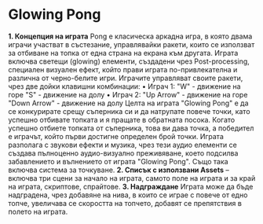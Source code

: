 # Glowing Pong
**1. Концепция на играта**
 Pong е класическа аркадна игра, в която двама играчи участват в състезание, управлявайки ракети, които се използват за отбиване на топка от една страна на екрана към другата. 
Играта включва светещи (glowing) елементи, създадени чрез Post-processing, специален визуален ефект, който прави играта по-привлекателна и различна от черно-белите игри. Играчите управляват своите ракети, чрез две дойки клавишни комбинации:
•	Играч 1: "W" - движение на горе
       "S" - движение на долу
•	Играч 2: "Up Arrow" - движение на горе 
      "Down Arrow" - движение на долу
   Целта на играта "Glowing Pong" е да се конкурирате срещу съперника си и да натрупате повече точки, като успешно отбивате топката и я пращате в обратната посока. Когато успешно отбиете топката от съперника, това ви дава точка, а победител е играчът, който първи достигне определен брой точки. Играта разполага с звукови ефекти и музика, чрез тези аудио елементи се създава пълноценно аудио-визуално преживяване, което подсилва забавлението и вълнението от играта "Glowing Pong". Също така включва система за точкуване.
**2.	Списък с използвани Assets** – включва три сцени за начало на играта, самото поле на играта и за край на играта, скриптове, спрайтове.
**3.	Надграждане**
Играта може да бъде надградена, чрез добавяне на нива, в които се играе с повече от едно топче, увеличава се скоростта на топчето, добавят се препятствия в полето на играта.
